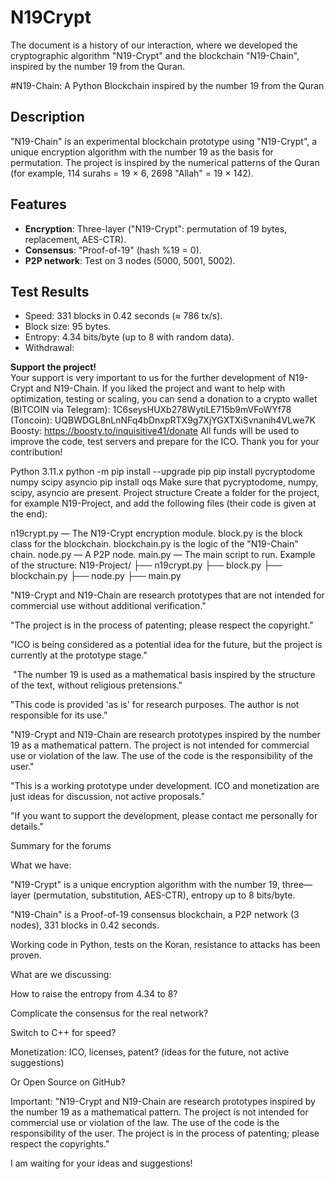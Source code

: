 # N19Crypt
The document is a history of our interaction, where we developed the cryptographic algorithm "N19-Crypt" and the blockchain "N19-Chain", inspired by the number 19 from the Quran.

#N19-Chain: A Python Blockchain inspired by the number 19 from the Quran

## Description
"N19-Chain" is an experimental blockchain prototype using "N19-Crypt", a unique encryption algorithm with the number 19 as the basis for permutation. The project is inspired by the numerical patterns of the Quran (for example, 114 surahs = 19 × 6, 2698 "Allah" = 19 × 142). 

## Features
- **Encryption**: Three-layer ("N19-Crypt": permutation of 19 bytes, replacement, AES-CTR).
- **Consensus**: "Proof-of-19" (hash %19 = 0).
- **P2P network**: Test on 3 nodes (5000, 5001, 5002).

## Test Results
- Speed: 331 blocks in 0.42 seconds (≈ 786 tx/s).
- Block size: 95 bytes.
- Entropy: 4.34 bits/byte (up to 8 with random data).
- Withdrawal:


**Support the project!**  
Your support is very important to us for the further development of N19-Crypt and N19-Chain. If you liked the project and want to help with optimization, testing or scaling, 
you can send a donation to a crypto wallet (BITCOIN via Telegram): 1C6seysHUXb278WytiLE715b9mVFoWYf78 (Toncoin): UQBWDGL8nLnNFq4bDnxpRTX9g7XjYGXTXiSvnanih4VLwe7K Boosty: https://boosty.to/inquisitive41/donate 
All funds will be used to improve the code, test servers and prepare for the ICO. Thank you for your contribution!






Python 3.11.x
python -m pip install --upgrade pip
pip install pycryptodome numpy scipy asyncio
pip install oqs
Make sure that pycryptodome, numpy, scipy, asyncio are present.
Project structure
Create a folder for the project, for example N19-Project, and add the following files (their code is given at the end):

n19crypt.py — The N19-Crypt encryption module.
block.py is the block class for the blockchain.
blockchain.py is the logic of the "N19-Chain" chain.
node.py — A P2P node.
main.py — The main script to run.
Example of the structure:
N19-Project/
├── n19crypt.py
├── block.py
├── blockchain.py
├── node.py
├── main.py




"N19-Crypt and N19-Chain are research prototypes that are not intended for commercial use without additional verification."

"The project is in the process of patenting; please respect the copyright."

"ICO is being considered as a potential idea for the future, but the project is currently at the prototype stage."

 "The number 19 is used as a mathematical basis inspired by the structure of the text, without religious pretensions."

"This code is provided 'as is' for research purposes. The author is not responsible for its use."



"N19-Crypt and N19-Chain are research prototypes inspired by the number 19 as a mathematical pattern. The project is not intended for commercial use or violation of the law. The use of the code is the responsibility of the user."



"This is a working prototype under development. ICO and monetization are just ideas for discussion, not active proposals."

"If you want to support the development, please contact me personally for details."



Summary for the forums

What we have:





"N19-Crypt" is a unique encryption algorithm with the number 19, three—layer (permutation, substitution, AES-CTR), entropy up to 8 bits/byte.



"N19-Chain" is a Proof-of-19 consensus blockchain, a P2P network (3 nodes), 331 blocks in 0.42 seconds.



Working code in Python, tests on the Koran, resistance to attacks has been proven.

What are we discussing:





How to raise the entropy from 4.34 to 8?



Complicate the consensus for the real network?



Switch to C++ for speed?



Monetization: ICO, licenses, patent? (ideas for the future, not active suggestions)



Or Open Source on GitHub?

Important:
 "N19-Crypt and N19-Chain are research prototypes inspired by the number 19 as a mathematical pattern. The project is not intended for commercial use or violation of the law. The use of the code is the responsibility of the user. The project is in the process of patenting; please respect the copyrights."

I am waiting for your ideas and suggestions!
